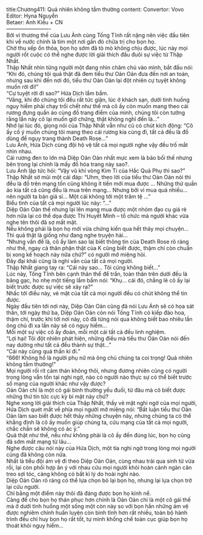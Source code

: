 title:Chương411: Quả nhiên không tầm thường
content:
Convertor: Vovo<br>Editor: Hyna Nguyễn<br>Betaer: Anh Kiều + CN<br>————————-<br>Bởi vì thương thế của Lưu Ảnh cùng Tống Tĩnh rất nặng nên việc đầu tiên khi về nước chính là tìm một nơi gần đó chữa trị cho bọn họ.<br>Chờ thu xếp ổn thỏa, bọn họ sớm đã tò mò không chịu được, lúc này mọi người rốt cuộc có thể nghe được lời giải thích đầu đuôi sự việc từ Thập Nhất.<br>Thập Nhất nhìn từng người một đang nhìn chăm chú vào mình, bắt đầu nói: “Khi đó, chúng tôi quả thật đã đem tiểu thư Oản Oản đưa đến nơi an toàn, nhưng sau khi đến nơi đó, tiểu thư Oản Oản lại đột nhiên cự tuyệt không muốn rời đi!”<br>“Cự tuyệt rời đi sao?” Hứa Dịch lẩm bẩm.<br>“Vâng, khi đó chúng tôi đều rất tức giận, lúc ở khách sạn, dưới tình huống nguy hiểm phải chạy trối chết như thế mà cô ấy còn muốn mang theo cái rương đựng quần áo cùng đồ trang điểm của mình, chúng tôi còn tưởng rằng lần này cô lại muốn giở chứng, thật không nghĩ đến là…”<br>Nhớ lại lúc đó, giọng nói của Thập Nhất vẫn như cũ có chút kích động: “Cô ấy cố ý muốn chúng tôi mang theo cái rương kia cùng đi, tất cả đều là đồ dùng để ngụy trang thành Death Rose…”<br>Lưu Ảnh, Hứa Dịch cùng đội hộ vệ tất cả mọi người nghe vậy đều trố mắt nhìn nhau.<br>Cái rương đen to lớn mà Diệp Oản Oản nhất mực xem là bảo bối thế nhưng bên trong lại chính là mấy đồ hóa trang này sao?.<br>Lưu Ảnh lập tức hỏi: “Vậy vũ khí vòng Kim Ti của Hắc Quả Phụ thì sao?”<br>Thập Nhất sờ mũi một cái đáp: “Uhm, theo lời của tiểu thư Oản Oản nói thì đều là đồ trên mạng tốn cũng không ít tiền mới mua được … Những thứ quần áo kia tất cả cũng đều là mua trên mạng… Nhưng bởi vì mua quá nhiều… nên người ta bán giá sỉ… Một cái không tới một trăm tệ …”<br>Biểu tình của tất cả mọi người lúc này: “…”<br>Diệp Oản Oản thế nhưng lại lên mạng mua được một nhóm đạo cụ giá rẻ hơn nữa lại có thể dọa được Thí Huyết Minh – tổ chức mà người khác vừa nghe tên thôi đã sợ mất mật.<br>Nếu không phải là bọn họ mới vừa chứng kiến qua hết thảy mọi chuyện… Thì quả thật là giống như đang nghe truyện hài…<br>“Nhưng vấn đề là, cô ấy làm sao laị biết thông tin của Death Rose rõ ràng như thế, ngay cả thân phận thật của K cũng biết được, thậm chí còn chuẩn bị xong kế hoạch này nữa chứ?” có người mở miệng hỏi.<br>Đây đại khái cũng là nghi vấn của tất cả mọi người.<br>Thập Nhất giang tay ra: “Cái này sao… Tôi cũng không biết…”<br>Lúc này, Tống Tĩnh bên cạnh thân thể để trần, toàn thân trên dưới đều là băng gạc, ho nhẹ một tiếng lẩm bẩm nói: “Khụ… cái đó, chẳng lẽ cô ấy lại biết trước được sự việc sẽ xảy ra?”<br>Nhấc tới điều này, vẻ mặt của tất cả mọi người đều có chút không thể tin được.<br>Ngày đầu tiên tới nơi này, Diệp Oản Oản cũng đã nói Lưu Ảnh sẽ có họa sát thân, tới ngày thứ ba, Diệp Oản Oản còn nói Tống Tĩnh có kiếp đào hoa, thậm chí, trước khi tới nơi này, cô đã từng nói qua không biết bao nhiêu lần ông chủ đi xa lần này sẽ có nguy hiểm…<br>Mỗi một sự việc cô ấy đoán, mỗi một cái tất cả đều linh nghiệm.<br>“Lợi hại! Tôi đột nhiên phát hiện, những điều mà tiểu thư Oản Oản nói đến nay dường như tất cả đều thành sự thật…”<br>“Cái này cũng quá thần kì đi.”<br>“666! Không hổ là người phụ nữ mà ông chủ chúng ta coi trọng! Quả nhiên không tầm thường!”<br>Mọi người rối rít cảm thán không thôi, nhưng đương nhiên cũng có người trong lòng vẫn tồn tại nghi ngờ, nào có người nào thực sự có thể biết trước số mạng của người khác như vậy được?<br>Oản Oản chỉ là một cô gái bình thường yếu đuối, từ đâu mà cô biết được những thứ tin tức cực kỳ bí mật này chứ?<br>Nghe xong lời giải thích của Thập Nhất, thấy vẻ mặt nghi ngờ của mọi người, Hứa Dịch quét mắt về phía mọi người mở miệng nói: “Bất luận tiểu thư Oản Oản làm sao biết được hết thảy những chuyện này, nhưng chúng ta có thể khẳng định là cô ấy muốn giúp chúng ta, cứu mạng của tất cả mọi người, chắc chắn sẽ không có ác ý.”<br>Quả thật như thế, nếu như không phải là cô ấy đến đúng lúc, bọn họ cũng đã sớm mất mạng từ lâu…<br>Nghe được câu nói này của Hứa Dịch, một tia nghi ngờ trong lòng mọi người cũng đã không còn nữa.<br>Nhất là tiểu đội ám vệ đi theo Diệp Oản Oản, cùng nhau trải qua sinh tử vừa rồi, lại còn phối hợp ăn ý với nhau cứu mọi người khỏi hoàn cảnh ngàn cân treo sợi tóc, càng không có bất kì lý do hoài nghi nào.<br>Diệp Oản Oản rõ ràng có thể lựa chọn bỏ lại bọn họ, nhưng lại lựa chọn trở lại cứu người.<br>Chỉ bằng một điểm này thôi đã đáng được bọn họ kính nể.<br>Càng để cho bọn họ thán phục hơn chính là Oản Oản chỉ là một cô gái thế mà ở dưới tình huống một sống một còn này so với bọn hắn những ám vệ được nghiêm chỉnh huấn luyện còn bình tĩnh hơn rất nhiều, toàn bộ hành trình đều chỉ huy bọn họ rất tốt, tự mình khống chế toàn cục giúp bọn họ thoát khỏi nguy hiểm…